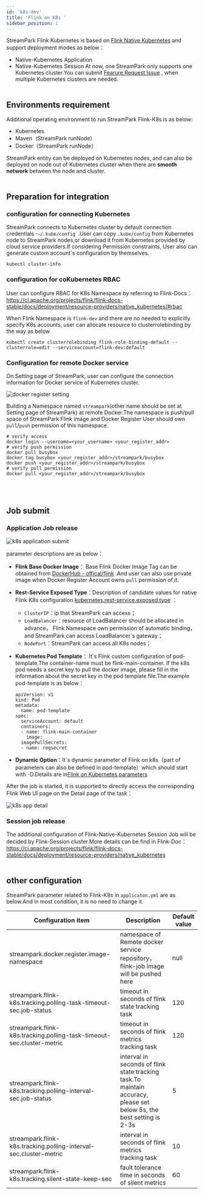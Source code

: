 ```yaml
---
id: 'k8s-dev'
title: 'Flink on K8s '
sidebar_position: 1
---
```



StreamPark Flink Kubernetes is based on [Flink Native Kubernetes](https://ci.apache.org/projects/flink/flink-docs-stable/docs/deployment/resource-providers/native_kubernetes/) and support deployment modes as below：

* Native-Kubernetes Application
* Native-Kubernetes Session
At now, one StreamPark only supports one Kubernetes cluster.You can submit [Fearure Request Issue](https://github.com/apache/incubator-streampark/issues) , when multiple Kubernetes clusters are needed.
<br></br>

## Environments requirement

Additional operating environment to run StreamPark Flink-K8s is as below:
* Kubernetes
* Maven（StreamPark runNode）
* Docker（StreamPark runNode）


StreamPark entity can be deployed on Kubernetes nodes, and can also be deployed on node out of Kubernetes cluster when there are **smooth network** between the node and cluster.
<br></br>



## Preparation for integration

### configuration for connecting  Kubernetes

StreamPark connects to Kubernetes cluster by default connection credentials `～/.kube/config `.User can copy `.kube/config` from  Kubernetes node to StreamPark nodes,or download it from Kubernetes provided by cloud service providers.If considering Permission constraints, User also can
generate custom account`s  configuration by themselves.

```shell
kubectl cluster-info
```

### configuration for coKubernetes RBAC


User can configure RBAC for K8s Namespace by referring to Flink-Docs：https://ci.apache.org/projects/flink/flink-docs-stable/docs/deployment/resource-providers/native_kubernetes/#rbac

When Flink Namespace is `flink-dev` and there are no needed to explicitly specify K8s accounts, user can allocate resource to clusterrolebinding by the way as below


```
kubectl create clusterrolebinding flink-role-binding-default --clusterrole=edit --serviceaccount=flink-dev:default
```

### Configuration for remote Docker service


On Setting page of StreamPark, user can configure the connection information for Docker service of Kubernetes cluster.

![docker register setting](/doc/image/docker_register_setting.png)


Building a Namespace named `streampark`(other name should be set at Setting page of StreamPark) at remote Docker.The namespace is push/pull space of StreamPark Flink image and Docker Register User should own `pull`/`push`  permission of this namespace.


```shell
# verify access
docker login --username=<your_username> <your_register_addr>
# verify push permission
docker pull busybox
docker tag busybox <your_register_addr>/streampark/busybox
docker push <your_register_addr>/streampark/busybox
# verify pull permission
docker pull <your_register_addr>/streampark/busybox
```
<br></br>
## Job submit

### Application  Job release

![k8s application submit](/doc/image/k8s_application_submit.png)

parameter descriptions are as below：

* **Flink Base Docker Image**： Base Flink Docker Image Tag can be obtained from  [DockerHub - offical/flink](https://hub.docker.com/_/flink) .And user can also use private image when Docker Register Account owns `pull` permission of it.

* **Rest-Service Exposed Type**：Description of candidate values for native Flink K8s configuration [kubernetes.rest-service.exposed.type](https://ci.apache.org/projects/flink/flink-docs-stable/docs/deployment/config/#kubernetes) ：
  * `ClusterIP`：ip that StreamPark can access；
  * `LoadBalancer`：resource of LoadBalancer should be allocated in advance， Flink Namespace own permission of automatic binding，and StreamPark can access LoadBalancer`s gateway；
  * `NodePort`：StreamPark can access  all K8s nodes；
* **Kubernetes Pod Template**： It`s Flink custom configuration of pod-template.The container-name must be flink-main-container. If the k8s pod needs a secret key to pull the docker image, please fill in the information about
the secret key in the pod template file.The example pod-template is as below：

    ```
    apiVersion: v1
    kind: Pod
    metadata:
      name: pod-template
    spec:
      serviceAccount: default
      containers:
      - name: flink-main-container
        image:
      imagePullSecrets:
      - name: regsecret
    ```

* **Dynamic Option**：It`s dynamic parameter of Flink on k8s（part of parameters can also be defined in pod-template）which should start with -D.Details are in[Flink on Kubernetes parameters](https://nightlies.apache.org/flink/flink-docs-release-1.13/zh/docs/deployment/config/#kubernetes)

After the job is started, it is supported to directly access the corresponding Flink Web UI page on the Detail page of the task：

![k8s app detail](/doc/image/k8s_app_detail.png)

### Session job release

The additional configuration of Flink-Native-Kubernetes Session Job will be decided by Flink-Session cluster.More details can be find in Flink-Doc：https://ci.apache.org/projects/flink/flink-docs-stable/docs/deployment/resource-providers/native_kubernetes
<br></br>

## other configuration

StreamPark parameter related to Flink-K8s in `applicaton.yml` are as below.And in most condition, it is no need to change it.

| Configuration item                                                    | Description                                                                                                          | Default value |
|-----------------------------------------------------------------------|----------------------------------------------------------------------------------------------------------------------|---------------|
| streampark.docker.register.image-namespace                            | namespace of Remote docker service repository， flink-job image will be pushed here                                   | null          |
| streampark.flink-k8s.tracking.polling-task-timeout-sec.job-status     | timeout in seconds of flink state tracking task                                                                      | 120           |
| streampark.flink-k8s.tracking.polling-task-timeout-sec.cluster-metric | timeout in seconds of flink metrics tracking task                                                                    | 120           |
| streampark.flink-k8s.tracking.polling-interval-sec.job-status         | interval in seconds of flink state tracking task.To maintain accuracy, please set below 5s, the best setting is 2-3s | 5             |
| streampark.flink-k8s.tracking.polling-interval-sec.cluster-metric     | interval in seconds of flink metrics tracking task                                                                   | 10            |
| streampark.flink-k8s.tracking.silent-state-keep-sec                   | fault tolerance time in seconds of  silent  metrics                                                                  | 60            |


